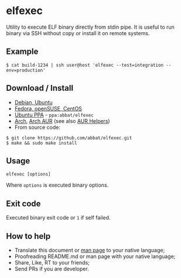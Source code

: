 # elfexec

Utility to execute ELF binary directly from stdin pipe. It is useful to run binary via SSH without copy or install it on remote systems.

## Example

```
$ cat build-1234 | ssh user@host 'elfexec --test=integration --env=production'
```

## Download / Install

* [Debian, Ubuntu](http://software.opensuse.org/download.html?project=home:antonbatenev:elfexec&package=elfexec)
* [Fedora, openSUSE, CentOS](http://software.opensuse.org/download.html?project=home:antonbatenev:elfexec&package=elfexec)
* [Ubuntu PPA](https://launchpad.net/~abbat/+archive/ubuntu/elfexec) - `ppa:abbat/elfexec`
* [Arch](http://software.opensuse.org/download.html?project=home:antonbatenev:elfexec&package=elfexec), [Arch AUR](https://aur.archlinux.org/packages/elfexec/) (see also [AUR Helpers](https://wiki.archlinux.org/index.php/AUR_Helpers))
* From source code:

```
$ git clone https://github.com/abbat/elfexec.git
$ make && sudo make install
```

## Usage

```
elfexec [options]
```

Where `options` is executed binary options.

## Exit code

Executed binary exit code or `1` if self failed.

## How to help

* Translate this document or [man page](https://github.com/abbat/elfexec/blob/master/elfexec.1) to your native language;
* Proofreading README.md or man page with your native language;
* Share, Like, RT to your friends;
* Send PRs if you are developer.
